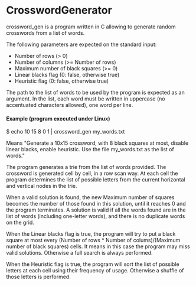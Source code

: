 # CrosswordGenerator

crossword_gen is a program written in C allowing to generate random crosswords from a list of words.

The following parameters are expected on the standard input:

- Number of rows (> 0)
- Number of columns (>= Number of rows)
- Maximum number of black squares (>= 0)
- Linear blacks flag (0: false, otherwise true)
- Heuristic flag (0: false, otherwise true)

The path to the list of words to be used by the program is expected as an argument. In the list, each word must be written in uppercase (no accentuated characters allowed), one word per line.

#### Example (program executed under Linux)

$ echo 10 15 8 0 1 | crossword_gen my_words.txt

Means "Generate a 10x15 crossword, with 8 black squares at most, disable linear blacks, enable heuristic. Use the file my_words.txt as the list of words."

The program generates a trie from the list of words provided. The crossword is generated cell by cell, in a row scan way. At each cell the program determines the list of possible letters from the current horizontal and vertical nodes in the trie.

When a valid solution is found, the new Maximum number of squares becomes the number of those found in this solution, until it reaches 0 and the program terminates. A solution is valid if all the words found are in the list of words (including one-letter words), and there is no duplicate words on the grid.

When the Linear blacks flag is true, the program will try to put a black square at most every (Number of rows \* Number of colums)/(Maximum number of black squares) cells. It means in this case the program may miss valid solutions. Otherwise a full search is always performed.

When the Heuristic flag is true, the program will sort the list of possible letters at each cell using their frequency of usage. Otherwise a shuffle of those letters is performed.
